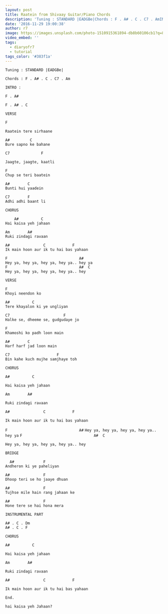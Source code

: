 ```yaml
---
layout: post
title: Raatein from Shivaay Guitar/Piano Chords
description: 'Tuning : STANDARD |EADGBe|Chords : F . A# . C . C7 . AmINTRO :&nbsp;F . A#F . A# . CVERSEF &nbsp; &nbsp;&nbsp;Raatein tere sirhaane&nbsp; &nbsp; &nbsp...'
date: '2016-11-29 19:00:38'
author: r7
image: https://images.unsplash.com/photo-1510915361894-db8b60106cb1?q=80&w=2940&auto=format&fit=crop&ixlib=rb-4.1.0&ixid=M3wxMjA3fDB8MHxwaG90by1wYWdlfHx8fGVufDB8fHx8fA%3D%3D
video_embed: ''
tags:
  - diaryofr7
  - tutorial
tags_color: '#383f1a'
---
```

`Tuning : STANDARD |EADGBe|`

`Chords : F . A# . C . C7 . Am`

```
INTRO :

F . A#
```

`F . A# . C`

```
VERSE

F
```
`Raatein tere sirhaane`

```
A#         C
Bure sapno ke bahane
```
`C7              F`

```
Jaagte, jaagte, kaatli
```

```
F
Chup se teri baatein
```

```
A#        C
Bunti hui yaadein
```

```
C7        F
Adhi adhi baant li
```

```
CHORUS

    A#          C
Hai kaisa yeh jahaan
```

```
Am        A#
Ruki zindagi ravaan
```

```
A#               C            F
Ik main hoon aur ik tu hai bas yahaan
```

```
F                                A#
Hey ya, hey ya, hey ya, hey ya.. hey ya
F                                A#  C
Hey ya, hey ya, hey ya, hey ya.. hey
```

```
VERSE

F
Khoyi neendon ko
```

```
A#          C
Tere khayalon ki ye ungliyan
```

```
C7                        F
Halke se, dheeme se, gudgudaye jo
```

```
F
Khamoshi ko padh loon main
```

```
A#        C
Harf harf jad loon main
```

```
C7                     F
Bin kahe kuch mujhe samjhaye toh
```
`CHORUS`

```
A#          C
```

`Hai kaisa yeh jahaan`

```
Am        A#
```

`Ruki zindagi ravaan`

```
A#               C            F
```

```
Ik main hoon aur ik tu hai bas yahaan
```

`F                                A#`
`Hey ya, hey ya, hey ya, hey ya.. hey ya`
`F                                A#  C`

```
Hey ya, hey ya, hey ya, hey ya.. hey
```

```
BRIDGE

  A#             F
Andheron ki ye paheliyan
```

```
A#               F         
Dhoop teri se ho jaaye dhuan
```

```
A#               F
Tujhse mile hain rang jahaan ke
```

```
A#               F
Hone tere se hai hona mera
```

```
INSTRUMENTAL PART

A# . C . Dm
A# . C . F
```
`CHORUS`

```
A#          C
```

`Hai kaisa yeh jahaan`

```
Am        A#
```

`Ruki zindagi ravaan`

```
A#               C            F
```

```
Ik main hoon aur ik tu hai bas yahaan

End.

hai kaisa yeh Jahaan?
```
